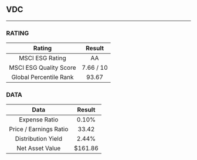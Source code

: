 ## VDC
----
### RATING

|Rating|Result|
|:----:|:---:|
|MSCI ESG Rating|AA|
|MSCI ESG Quality Score|7.66 / 10|
|Global Percentile Rank|93.67|

### DATA

|Data|Result|
|:----:|:---:|
|Expense Ratio|0.10%|
|Price / Earnings Ratio|33.42|
|Distribution Yield|2.44%|
|Net Asset Value|$161.86|

